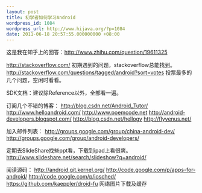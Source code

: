 ```yaml
---
layout: post
title: 初学者如何学习Android
wordpress_id: 1084
wordpress_url: http://www.hijava.org/?p=1084
date: 2011-06-18 20:57:55.000000000 +08:00
---
```

这是我在知乎上的回答：<a href="http://www.zhihu.com/question/19611325">http://www.zhihu.com/question/19611325</a>

<a href="http://stackoverflow.com/" target="_blank">http://stackoverflow.com/</a>
初期遇到的问题，stackoverflow总能找到。
<a href="http://stackoverflow.com/questions/tagged/android?sort=votes" target="_blank">http://stackoverflow.com/questions/tagged/android?sort=votes</a>
投票最多的几个问题，空闲时看看。

SDK文档：建议除Reference以外，全部看一遍。

订阅几个不错的博客：
<a href="http://blog.csdn.net/Android_Tutor/" target="_blank">http://blog.csdn.net/Android_Tutor/</a>
<a href="http://www.helloandroid.com/" target="_blank">http://www.helloandroid.com/</a>
<a href="http://www.poemcode.net/" target="_blank">http://www.poemcode.net</a>
<a href="http://android-developers.blogspot.com/" target="_blank">http://android-developers.blogspot.com/</a>
<a href="http://blog.csdn.net/hellogv" target="_blank">http://blog.csdn.net/hellogv</a>
<a href="http://flyvenus.net/" target="_blank">http://flyvenus.net/</a>

加入邮件列表：
<a href="http://groups.google.com/group/china-android-dev/" target="_blank">http://groups.google.com/group/china-android-dev/</a>
<a href="http://groups.google.com/group/android-developers/" target="_blank">http://groups.google.com/group/android-developers/</a>

定期去SlideShare找些ppt看，下载到ipad上看很爽。
<a href="http://www.slideshare.net/search/slideshow?q=android/" target="_blank">http://www.slideshare.net/search/slideshow?q=android/</a>

阅读源码：
<a href="http://android.git.kernel.org/" target="_blank">http://android.git.kernel.org/</a>
<a href="http://code.google.com/p/apps-for-android/" target="_blank">http://code.google.com/p/apps-for-android/</a>
<a href="http://code.google.com/p/iosched/" target="_blank">http://code.google.com/p/iosched/</a>
<a href="https://github.com/kaeppler/droid-fu" target="_blank">https://github.com/kaeppler/droid-fu</a> 网络图片下载及缓存
